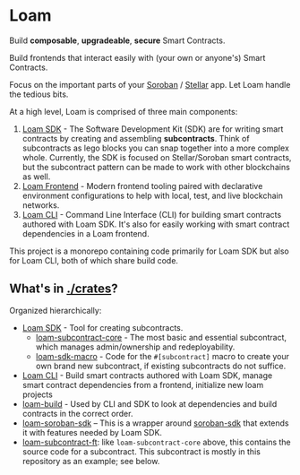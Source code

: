 # Loam

Build **composable**, **upgradeable**, **secure** Smart Contracts. 

Build frontends that interact easily with (your own or anyone's) Smart Contracts.

Focus on the important parts of your [Soroban](https://soroban.stellar.org/) / [Stellar](https://developers.stellar.org/) app. Let Loam handle the tedious bits.

At a high level, Loam is comprised of three main components:

1. [Loam SDK](./crates/loam-sdk) - The Software Development Kit (SDK) are for writing smart contracts by creating and assembling **subcontracts**. Think of subcontracts as lego blocks you can snap together into a more complex whole. Currently, the SDK is focused on Stellar/Soroban smart contracts, but the subcontract pattern can be made to work with other blockchains as well.
2. [Loam Frontend](https://github.com/loambuild/frontend?tab=readme-ov-file#loam-dev) - Modern frontend tooling paired with declarative environment configurations to help with local, test, and live blockchain networks.
3. [Loam CLI](./crates/loam-cli) - Command Line Interface (CLI) for building smart contracts authored with Loam SDK. It's also for easily working with smart contract dependencies in a Loam frontend.

This project is a monorepo containing code primarily for Loam SDK but also for Loam CLI, both of which share build code.

## What's in [./crates](./crates)?

Organized hierarchically:

- [Loam SDK](crates/loam-sdk) - Tool for creating subcontracts.
  - [loam-subcontract-core](./crates/loam-subcontract-core) - The most basic and essential subcontract, which manages admin/ownership and redeployability.
  - [loam-sdk-macro](crates/loam-sdk-macro) - Code for the `#[subcontract]` macro to create your own brand new subcontract, if existing subcontracts do not suffice.
- [Loam CLI](crates/loam-cli) - Build smart contracts authored with Loam SDK, manage smart contract dependencies from a frontend, initialize new loam projects
- [loam-build](crates/loam-build) - Used by CLI and SDK to look at dependencies and build contracts in the correct order.
- [loam-soroban-sdk](./crates/loam-soroban-sdk) – This is a wrapper around [soroban-sdk]() that extends it with features needed by Loam SDK.
- [loam-subcontract-ft](./crates/loam-subcontract-ft): like `loam-subcontract-core` above, this contains the source code for a subcontract. This subcontract is mostly in this repository as an example; see below.

